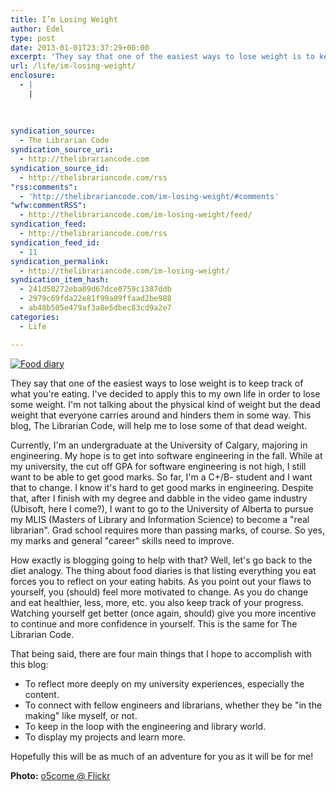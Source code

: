 ```yaml
---
title: I’m Losing Weight
author: Edel
type: post
date: 2013-01-01T23:37:29+00:00
excerpt: 'They say that one of the easiest ways to lose weight is to keep track of what you&rsquo;re eating. I&rsquo;ve decided to apply this to my own life in order to lose some weight. I&rsquo;m not talking about the physical kind of weight but the dead weight that everyone carries around and hinders them in [&hellip;]'
url: /life/im-losing-weight/
enclosure:
  - |
    |
        
        
        
syndication_source:
  - The Librarian Code
syndication_source_uri:
  - http://thelibrariancode.com
syndication_source_id:
  - http://thelibrariancode.com/rss
"rss:comments":
  - 'http://thelibrariancode.com/im-losing-weight/#comments'
"wfw:commentRSS":
  - http://thelibrariancode.com/im-losing-weight/feed/
syndication_feed:
  - http://thelibrariancode.com/rss
syndication_feed_id:
  - 11
syndication_permalink:
  - http://thelibrariancode.com/im-losing-weight/
syndication_item_hash:
  - 241d50272eba09d67dce0759c1387ddb
  - 2979c69fda22e81f99a09ffaad2be988
  - ab48b505e479af3a8e5dbec83cd9a2e7
categories:
  - Life

---
```

<div class="left">
  <div class="picture">
    <a href="http://www.flickr.com/photos/o5com/"><img src="http://i.mazohyst.org/tlc/pictures/Losing%20Weight.png" alt="Food diary" /></a>
  </div>
</div>

They say that one of the easiest ways to lose weight is to keep track of what you're eating. I've decided to apply this to my own life in order to lose some weight. I'm not talking about the physical kind of weight but the dead weight that everyone carries around and hinders them in some way. This blog, The Librarian Code, will help me to lose some of that dead weight.<span id="more-127"></span>

Currently, I'm an undergraduate at the University of Calgary, majoring in engineering. My hope is to get into software engineering in the fall. While at my university, the cut off GPA for software engineering is not high, I still want to be able to get good marks. So far, I'm a C+/B- student and I want that to change. I know it's hard to get good marks in engineering. Despite that, after I finish with my degree and dabble in the video game industry (Ubisoft, here I come?), I want to go to the University of Alberta to pursue my MLIS (Masters of Library and Information Science) to become a "real librarian". Grad school requires more than passing marks, of course. So yes, my marks and general "career" skills need to improve.

How exactly is blogging going to help with that? Well, let's go back to the diet analogy. The thing about food diaries is that listing everything you eat forces you to reflect on your eating habits. As you point out your flaws to yourself, you (should) feel more motivated to change. As you do change and eat healthier, less, more, etc. you also keep track of your progress. Watching yourself get better (once again, should) give you more incentive to continue and more confidence in yourself. This is the same for The Librarian Code.

That being said, there are four main things that I hope to accomplish with this blog:

  * To reflect more deeply on my university experiences, especially the content.
  * To connect with fellow engineers and librarians, whether they be "in the making" like myself, or not.
  * To keep in the loop with the engineering and library world.
  * To display my projects and learn more.

Hopefully this will be as much of an adventure for you as it will be for me!

**Photo:** [o5come @ Flickr][1]




 [1]: http://www.flickr.com/photos/o5com/